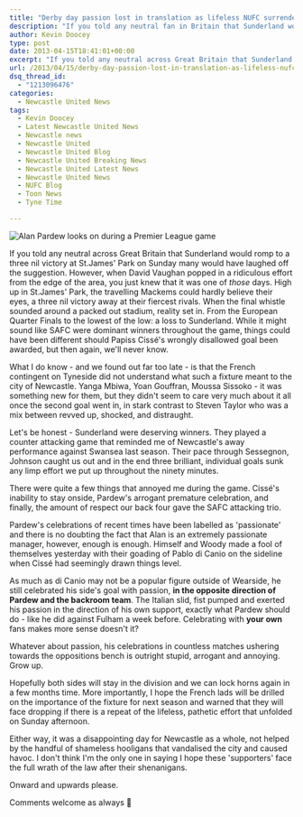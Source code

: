 ```yaml
---
title: "Derby day passion lost in translation as lifeless NUFC surrender"
description: "If you told any neutral fan in Britain that Sunderland would stroll up to St. James' Park on Sunday & wallop NUFC by 3 goals to nil, many would've laughed."
author: Kevin Doocey
type: post
date: 2013-04-15T18:41:01+00:00
excerpt: "If you told any neutral across Great Britain that Sunderland would romp to a three nil victory at St.James' Park on Sunday many would have laughed off the suggestion. However, when David Vaughan popped.."
url: /2013/04/15/derby-day-passion-lost-in-translation-as-lifeless-nufc-surrender/
dsq_thread_id:
  - "1213096476"
categories:
  - Newcastle United News
tags:
  - Kevin Doocey
  - Latest Newcastle United News
  - Newcastle news
  - Newcastle United
  - Newcastle United Blog
  - Newcastle United Breaking News
  - Newcastle United Latest News
  - Newcastle United News
  - NUFC Blog
  - Toon News
  - Tyne Time

---
```

![Alan Pardew looks on during a Premier League game](http://www.tynetime.com/wp-content/uploads/2013/04/Alan-Pardew-Newcastle-Manager.jpg "Pardew - Worst moment of his entire tenure at Newcastle United")

If you told any neutral across Great Britain that Sunderland would romp to a three nil victory at St.James' Park on Sunday many would have laughed off the suggestion. However, when David Vaughan popped in a ridiculous effort from the edge of the area, you just knew that it was one of _those_ days. High up in St.James' Park, the travelling Mackems could hardly believe their eyes, a three nil victory away at their fiercest rivals. When the final whistle sounded around a packed out stadium, reality set in. From the European Quarter Finals to the lowest of  the low: a loss to Sunderland. While it might sound like SAFC were dominant winners throughout the game, things could have been different should Papiss Cissé's wrongly disallowed goal been awarded, but then again, we'll never know.

What I do know - and we found out far too late - is that the French contingent on Tyneside did not understand what such a fixture meant to the city of Newcastle. Yanga Mbiwa, Yoan Gouffran, Moussa Sissoko - it was something new for them, but they didn't seem to care very much about it all once the second goal went in, in stark contrast to Steven Taylor who was a mix between revved up, shocked, and distraught.

Let's be honest - Sunderland were deserving winners. They played a counter attacking game that reminded me of Newcastle's away performance against Swansea last season. Their pace through Sessegnon, Johnson caught us out and in the end three brilliant, individual goals sunk any limp effort we put up throughout the ninety minutes.

There were quite a few things that annoyed me during the game. Cissé's inability to stay onside, Pardew's arrogant premature celebration, and finally, the amount of respect our back four gave the SAFC attacking trio.

Pardew's celebrations of recent times have been labelled as 'passionate' and there is no doubting the fact that Alan is an extremely passionate manager, however, enough is enough. Himself and Woody made a fool of themselves yesterday with their goading of Pablo di Canio on the sideline when Cissé had seemingly drawn things level.

As much as di Canio may not be a popular figure outside of Wearside, he still celebrated his side's goal with passion, **in the opposite direction of Pardew and the backroom team**. The Italian slid, fist pumped and exerted his passion in the direction of his own support, exactly what Pardew should do - like he did against Fulham a week before. Celebrating with **your own** fans makes more sense doesn't it?

Whatever about passion, his celebrations in countless matches ushering towards the oppositions bench is outright stupid, arrogant and annoying. Grow up.

Hopefully both sides will stay in the division and we can lock horns again in a few months time. More importantly, I hope the French lads will be drilled on the importance of the fixture for next season and warned that they will face dropping if there is a repeat of the lifeless, pathetic effort that unfolded on Sunday afternoon.

Either way, it was a disappointing day for Newcastle as a whole, not helped by the handful of shameless hooligans that vandalised the city and caused havoc. I don't think I'm the only one in saying I hope these 'supporters' face the full wrath of the law after their shenanigans.

Onward and upwards please.

Comments welcome as always 🙂
